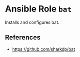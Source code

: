 # Ansible Role `bat`

Installs and configures bat.

## References

- <https://github.com/sharkdp/bat>
